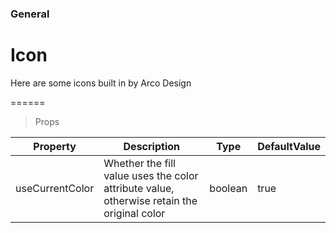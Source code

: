 ### General

# Icon

Here are some icons built in by Arco Design

======

> Props

|Property|Description|Type|DefaultValue|
|----------|-------------|------|------|
|useCurrentColor|Whether the fill value uses the color attribute value, otherwise retain the original color|boolean|true|
